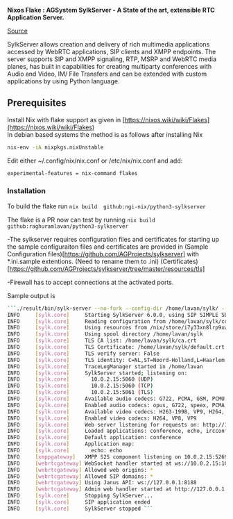 **Nixos Flake : AGSystem SylkServer -  A State of the art, extensible RTC Application Server.**

[Source](https://github.com/AGProjects/sylkserver)

SylkServer allows creation and delivery of rich multimedia applications
accessed by WebRTC applications, SIP clients and XMPP endpoints.  The server
supports SIP and XMPP signaling, RTP, MSRP and WebRTC media planes, has
built in capabilities for creating multiparty conferences with Audio and
Video, IM/ File Transfers and can be extended with custom applications by
using Python language.

## Prerequisites    
Install Nix with flake support as given in [https://nixos.wiki/wiki/Flakes](https://nixos.wiki/wiki/Flakes)    
In debian based systems the method is as follows after installing Nix    
  ```sh    
  nix-env -iA nixpkgs.nixUnstable    
  ```
Edit either ~/.config/nix/nix.conf or /etc/nix/nix.conf and add:    
  ```sh    
  experimental-features = nix-command flakes                           
  ```


### Installation    
To build the flake run
`nix build  github:ngi-nix/python3-sylkserver`

The flake is a PR now can test by running
`nix build  github:raghuramlavan/python3-sylkserver`

-The sylkserver requires configuration files and certificates for starting up the sample configuraiton files and certificates are provided in 
(Sample Configuration files)[https://github.com/AGProjects/sylkserver] with *.ini.sample extentions. (Need to rename them to .ini)
(Certificates)[https://github.com/AGProjects/sylkserver/tree/master/resources/tls]

-Firewall has to accept connections at the activated ports.

Sample output is

~~~bash
```./result/bin/sylk-server --no-fork --config-dir /home/lavan/sylk/ --runtime-dir /home/lavan/sylk
INFO     [sylk.core]     Starting SylkServer 6.0.0, using SIP SIMPLE SDK 5.2.6
INFO     [sylk.core]     Reading configuration from /home/lavan/sylk/config.ini
INFO     [sylk.core]     Using resources from /nix/store/i7y33xn8lrp9xwqhk3rx3l8r456wdy63-sylk-server-5.7.0/share/sylkserver
INFO     [sylk.core]     Using spool directory /home/lavan/sylk
INFO     [sylk.core]     TLS CA list: /home/lavan/sylk/ca.crt
INFO     [sylk.core]     TLS Certificate: /home/lavan/sylk/default.crt
INFO     [sylk.core]     TLS verify server: False
INFO     [sylk.core]     TLS identity: C=NL,ST=Noord-Holland,L=Haarlem,O=AG Projects,OU=Sylkserver,CN=Sylkserver,EMAIL=devel@ag-projects.com
INFO     [sylk.core]     TraceLogManager started in /home/lavan
INFO     [sylk.core]     SylkServer started; listening on:
INFO     [sylk.core]       10.0.2.15:5060 (UDP)
INFO     [sylk.core]       10.0.2.15:5060 (TCP)
INFO     [sylk.core]       10.0.2.15:5061 (TLS)
INFO     [sylk.core]     Available audio codecs: G722, PCMA, GSM, PCMU, iLBC, speex
INFO     [sylk.core]     Enabled audio codecs: opus, G722, speex, PCMA, PCMU
INFO     [sylk.core]     Available video codecs: H263-1998, VP9, H264, VP8
INFO     [sylk.core]     Enabled video codecs: H264, VP8, VP9
INFO     [sylk.core]     Web server listening for requests on: http://10.0.2.15:10888
INFO     [sylk.core]     Loaded applications: conference, echo, ircconference, playback, webrtcgateway, xmppgateway
INFO     [sylk.core]     Default application: conference
INFO     [sylk.core]     Application map:
INFO     [sylk.core]       echo: echo
INFO     [xmppgateway]   XMPP S2S component listening on 10.0.2.15:5269 (TLS)
INFO     [webrtcgateway] WebSocket handler started at ws://10.0.2.15:10888/webrtcgateway/ws
INFO     [webrtcgateway] Allowed web origins: *
INFO     [webrtcgateway] Allowed SIP domains: *
INFO     [webrtcgateway] Using Janus API: ws://127.0.0.1:8188
INFO     [webrtcgateway] Admin web handler started at http://127.0.0.1:20888
INFO     [sylk.core]     Stopping SylkServer...
INFO     [sylk.core]     SIP application ended
INFO     [sylk.core]     SylkServer stopped ```
~~~
